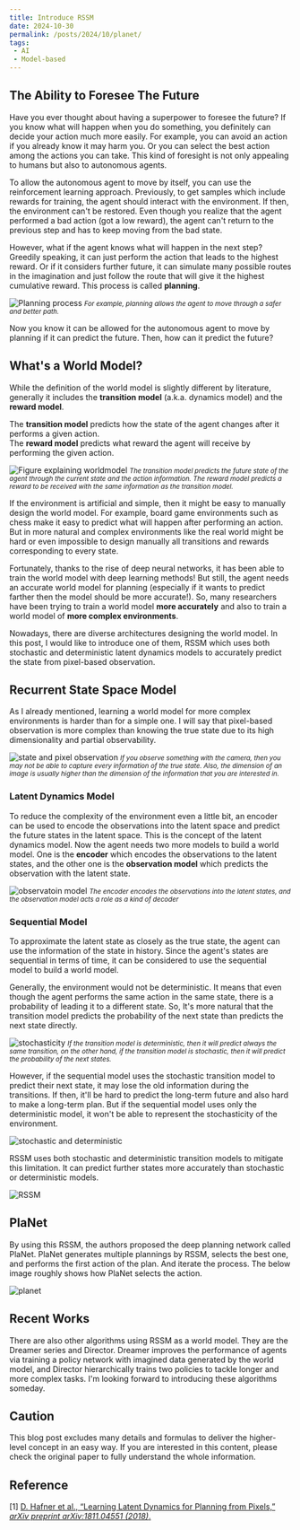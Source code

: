 ```yaml
---
title: Introduce RSSM 
date: 2024-10-30
permalink: /posts/2024/10/planet/
tags:
 - AI
 - Model-based
---
```


## The Ability to Foresee The Future
Have you ever thought about having a superpower to foresee the future? If you know what will happen when you do something,  you definitely can decide your action much more easily. For example, you can avoid an action if you already know it may harm you. Or you can select the best action among the actions you can take. This kind of foresight is not only appealing to humans but also to autonomous agents.

To allow the autonomous agent to move by itself, you can use the reinforcement learning approach. Previously, to get samples which include rewards for training, the agent should interact with the environment. If then, the environment can't be restored. Even though you realize that the agent performed a bad action (got a low reward), the agent can't return to the previous step and has to keep moving from the bad state.

However, what if the agent knows what will happen in the next step? Greedily speaking, it can just perform the action that leads to the highest reward. Or if it considers further future, it can simulate many possible routes in the imagination and just follow the route that will give it the highest cumulative reward. This process is called **planning**.

![Planning process](/images/planet_planning.gif)
*<small>For example, planning allows the agent to move through a safer and better path.</small>*

Now you know it can be allowed for the autonomous agent to move by planning if it can predict the future. Then, how can it predict the future?

## What's a World Model?
While the definition of the world model is slightly different by literature, generally it includes the **transition model** (a.k.a. dynamics model) and the **reward model**. 

The **transition model** predicts how the state of the agent changes after it performs a given action.   
The **reward model** predicts what reward the agent will receive by performing the given action.

![Figure explaining worldmodel](/images/planet_worldmodel.png)
*<small>The transition model predicts the future state of the agent through the current state and the action information. The reward model predicts a reward to be received with the same information as the transition model.</small>*

If the environment is artificial and simple, then it might be easy to manually design the world model. For example, board game environments such as chess make it easy to predict what will happen after performing an action. But in more natural and complex environments like the real world might be hard or even impossible to design manually all transitions and rewards corresponding to every state. 

Fortunately, thanks to the rise of deep neural networks, it has been able to train the world model with deep learning methods! But still, the agent needs an accurate world model for planning (especially if it wants to predict farther then the model should be more accurate!). So, many researchers have been trying to train a world model **more accurately** and also to train a world model of **more complex environments**.

Nowadays, there are diverse architectures designing the world model. In this post, I would like to introduce one of them, RSSM which uses both stochastic and deterministic latent dynamics models to accurately predict the state from pixel-based observation.

## Recurrent State Space Model

As I already mentioned, learning a world model for more complex environments is harder than for a simple one. I will say that pixel-based observation is more complex than knowing the true state due to its high dimensionality and partial observability.

![state and pixel observation](/images/planet_observation_and_state.png)
*<small>If you observe something with the camera, then you may not be able to capture every information of the true state. Also, the dimension of an image is usually higher than the dimension of the information that you are interested in.</small>*

### Latent Dynamics Model

To reduce the complexity of the environment even a little bit, an encoder can be used to encode the observations into the latent space and predict the future states in the latent space. This is the concept of the latent dynamics model. Now the agent needs two more models to build a world model. One is the **encoder** which encodes the observations to the latent states, and the other one is the **observation model** which predicts the observation with the latent state.

![observatoin model](/images/planet_observation_model.png)
*<small>The encoder encodes the observations into the latent states, and the observation model acts a role as a kind of decoder</small>*
### Sequential Model

To approximate the latent state as closely as the true state, the agent can use the information of the state in history. Since the agent's states are sequential in terms of time, it can be considered to use the sequential model to build a world model. 

Generally, the environment would not be deterministic. It means that even though the agent performs the same action in the same state, there is a probability of leading it to a different state. So, It's more natural that the transition model predicts the probability of the next state than predicts the next state directly.

![stochasticity](/images/planet_deter_stoch.png)
*<small>If the transition model is deterministic, then it will predict always the same transition, on the other hand, if the transition model is stochastic, then it will predict the probability of the next states.</small>*


However, if the sequential model uses the stochastic transition model to predict their next state, it may lose the old information during the transitions. If then, it'll be hard to predict the long-term future and also hard to make a long-term plan. But if the sequential model uses only the deterministic model, it won't be able to represent the stochasticity of the environment.

![stochastic and deterministic](/images/planet_deter_stoch.gif)

RSSM uses both stochastic and deterministic transition models to mitigate this limitation. It can predict further states more accurately than stochastic or deterministic models.

![RSSM](/images/planet_rssm.gif)



## PlaNet

By using this RSSM, the authors proposed the deep planning network called PlaNet. PlaNet generates multiple plannings by RSSM, selects the best one, and performs the first action of the plan. And iterate the process. The below image roughly shows how PlaNet selects the action.

![planet](/images/planet_planet.gif)

## Recent Works
There are also other algorithms using RSSM as a world model. They are the Dreamer series and Director. Dreamer improves the performance of agents via training a policy network with imagined data generated by the world model, and Director hierarchically trains two policies to tackle longer and more complex tasks. I'm looking forward to introducing these algorithms someday.

## Caution
This blog post excludes many details and formulas to deliver the higher-level concept in an easy way. If you are interested in this content, please check the original paper to fully understand the whole information.

## Reference
[1] [D. Hafner et al., “Learning Latent Dynamics for Planning from Pixels,” *arXiv preprint arXiv:1811.04551 (2018)*.](https://arxiv.org/abs/1811.04551)
